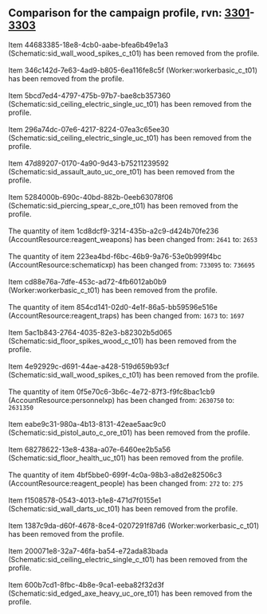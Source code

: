## Comparison for the campaign profile, rvn: [3301](https://github.com/PRO100KatYT/FortniteProfileRevisions/tree/main/profiles/campaign/3301%20campaign.json)-[3303](https://github.com/PRO100KatYT/FortniteProfileRevisions/tree/main/profiles/campaign/3303%20campaign.json)

Item 44683385-18e8-4cb0-aabe-bfea6b49e1a3 (Schematic:sid_wall_wood_spikes_c_t01) has been removed from the profile.
<br><br>
Item 346c142d-7e63-4ad9-b805-6ea116fe8c5f (Worker:workerbasic_c_t01) has been removed from the profile.
<br><br>
Item 5bcd7ed4-4797-475b-97b7-bae8cb357360 (Schematic:sid_ceiling_electric_single_uc_t01) has been removed from the profile.
<br><br>
Item 296a74dc-07e6-4217-8224-07ea3c65ee30 (Schematic:sid_ceiling_electric_single_uc_t01) has been removed from the profile.
<br><br>
Item 47d89207-0170-4a90-9d43-b75211239592 (Schematic:sid_assault_auto_uc_ore_t01) has been removed from the profile.
<br><br>
Item 5284000b-690c-40bd-882b-0eeb63078f06 (Schematic:sid_piercing_spear_c_ore_t01) has been removed from the profile.
<br><br>
The quantity of item 1cd8dcf9-3214-435b-a2c9-d424b70fe236 (AccountResource:reagent_weapons) has been changed from: `2641` to: `2653`
<br><br>
The quantity of item 223ea4bd-f6bc-46b9-9a76-53e0b999f4bc (AccountResource:schematicxp) has been changed from: `733095` to: `736695`
<br><br>
Item cd88e76a-7dfe-453c-ad72-4fb6012ab0b9 (Worker:workerbasic_c_t01) has been removed from the profile.
<br><br>
The quantity of item 854cd141-02d0-4e1f-86a5-bb59596e516e (AccountResource:reagent_traps) has been changed from: `1673` to: `1697`
<br><br>
Item 5ac1b843-2764-4035-82e3-b82302b5d065 (Schematic:sid_floor_spikes_wood_c_t01) has been removed from the profile.
<br><br>
Item 4e92929c-d691-44ae-a428-519d659b93cf (Schematic:sid_wall_wood_spikes_c_t01) has been removed from the profile.
<br><br>
The quantity of item 0f5e70c6-3b6c-4e72-87f3-f9fc8bac1cb9 (AccountResource:personnelxp) has been changed from: `2630750` to: `2631350`
<br><br>
Item eabe9c31-980a-4b13-8131-42eae5aac9c0 (Schematic:sid_pistol_auto_c_ore_t01) has been removed from the profile.
<br><br>
Item 68278622-13e8-438a-a07e-6460ee2b5a56 (Schematic:sid_floor_health_uc_t01) has been removed from the profile.
<br><br>
The quantity of item 4bf5bbe0-699f-4c0a-98b3-a8d2e82506c3 (AccountResource:reagent_people) has been changed from: `272` to: `275`
<br><br>
Item f1508578-0543-4013-b1e8-471d7f0155e1 (Schematic:sid_wall_darts_uc_t01) has been removed from the profile.
<br><br>
Item 1387c9da-d60f-4678-8ce4-0207291f87d6 (Worker:workerbasic_c_t01) has been removed from the profile.
<br><br>
Item 200071e8-32a7-46fa-ba54-e72ada83bada (Schematic:sid_ceiling_electric_single_c_t01) has been removed from the profile.
<br><br>
Item 600b7cd1-8fbc-4b8e-9ca1-eeba82f32d3f (Schematic:sid_edged_axe_heavy_uc_ore_t01) has been removed from the profile.
<br><br>
